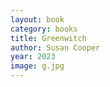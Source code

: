 ```yaml
---
layout: book
category: books
title: Greenwitch
author: Susan Cooper
year: 2023
image: g.jpg
---
```

